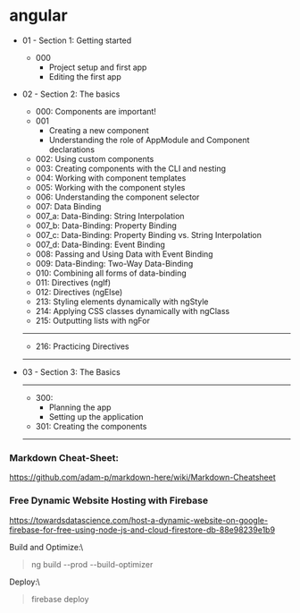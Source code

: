 # angular

* 01 - Section 1: Getting started
    * 000
        * Project setup and first app
        * Editing the first app

* 02 - Section 2: The basics
    * 000: Components are important!
    * 001
        * Creating a new component
        * Understanding the role of AppModule and Component declarations
    * 002: Using custom components
    * 003: Creating components with the CLI and nesting
    * 004: Working with component templates
    * 005: Working with the component styles
    * 006: Understanding the component selector
    * 007: Data Binding
    * 007_a: Data-Binding: String Interpolation
    * 007_b: Data-Binding: Property Binding
    * 007_c: Data-Binding: Property Binding vs. String Interpolation
    * 007_d: Data-Binding: Event Binding
    * 008: Passing and Using Data with Event Binding
    * 009: Data-Binding: Two-Way Data-Binding
    * 010: Combining all forms of data-binding
    * 011: Directives (ngIf)        
    * 012: Directives (ngElse)
    * 213: Styling elements dynamically with ngStyle
    * 214: Applying CSS classes dynamically with ngClass
    * 215: Outputting lists with ngFor

    ******************************************
    * 216: Practicing Directives
    ******************************************

* 03 - Section 3: The Basics
    ******************************************
    * 300: 
        * Planning the app
        * Setting up the application
    * 301: Creating the components
    ******************************************

### Markdown Cheat-Sheet:

https://github.com/adam-p/markdown-here/wiki/Markdown-Cheatsheet


### Free Dynamic Website Hosting with Firebase

https://towardsdatascience.com/host-a-dynamic-website-on-google-firebase-for-free-using-node-js-and-cloud-firestore-db-88e98239e1b9


Build and Optimize:\
>ng build --prod --build-optimizer

Deploy:\
>firebase deploy